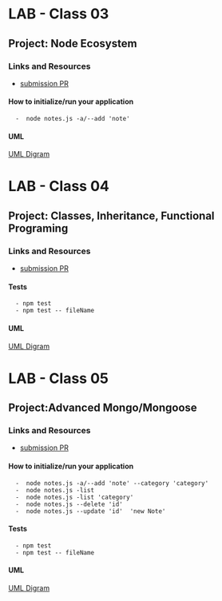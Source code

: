
# LAB - Class 03

## Project: Node Ecosystem

### Links and Resources

- [submission PR](https://github.com/Balqees-401-advanced-javascript/notes/pull/1)

#### How to initialize/run your application 
      
      -  node notes.js -a/--add 'note'

#### UML

[UML Digram](class03.png)



# LAB - Class 04
## Project: Classes, Inheritance, Functional Programing 


### Links and Resources

- [submission PR](https://github.com/Balqees-401-advanced-javascript/notes/pull/2)


#### Tests

      - npm test
      - npm test -- fileName
       


#### UML

[UML Digram](class04.png)


# LAB - Class 05
## Project:Advanced Mongo/Mongoose


### Links and Resources

- [submission PR](https://github.com/Balqees-401-advanced-javascript/notes/pull/4)


#### How to initialize/run your application 
      
      -  node notes.js -a/--add 'note' --category 'category'
      -  node notes.js -list
      -  node notes.js -list 'category'
      -  node notes.js --delete 'id'
      -  node notes.js --update 'id'  'new Note'

#### Tests

      - npm test
      - npm test -- fileName
       


#### UML

[UML Digram](class07.png)